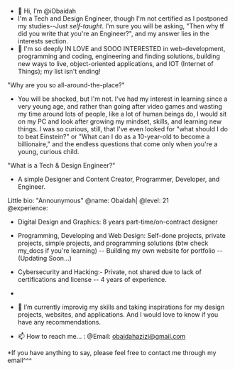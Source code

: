 - 👋 Hi, I’m @iObaidah
- I'm a Tech and Design Engineer, though I'm not certified as I postponed my studies--Just *self-taught*. I'm sure you will be asking, "Then why tf did you write that you're an Engineer?", 
and my answer lies in the interests section. 
- 👀 I'm so deeply IN LOVE and SOOO INTERESTED in web-development, programming and coding, engineering and finding solutions, building new ways to live, object-oriented applications, and IOT (Internet of Things); my list isn't ending!

"Why are you so all-around-the-place?" 
- You will be shocked, but I'm not. I've had my interest in learning since a very young age, and rather than going after video games and wasting my time around lots of people, like a lot of human beings do, I would sit on my PC and look after growing my mindset, skills, and learning new things. I was so curious, still, that I've even looked for "what should I do to beat Einstein?" or "What can I do as a 10-year-old to become a billionaire," and the endless questions that come only when you're a young, curious child.

"What is a Tech & Design Engineer?"
- A simple Designer and Content Creator, Programmer, Developer, and Engineer.

Little bio: 
"Announymous"
@name: Obaidah| @level: 21  
@experience: 
- Digital Design and Graphics: 8 years part-time/on-contract designer
- Programming, Developing and Web Design: Self-done projects, private projects, simple projects, and programming solutions (btw check my_docs if you're learning) -- Building my own website for portfolio -- (Updating Soon...)
- Cybersecurity and Hacking:- Private, not shared due to lack of certifications and license -- 4 years of experience.
- 
- 🌱 I’m currently improvig my skills and taking inspirations for my design projects, websites, and applications. And I would love to know if you have any recommendations.


- 📫 How to reach me... : 
@Email: obaidahazizi@gmail.com

*If you have anything to say, please feel free to contact me through my email^^^
